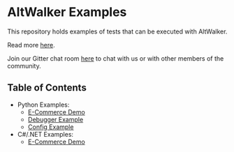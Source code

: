 # AltWalker Examples

This repository holds examples of tests that can be executed with AltWalker.

Read more [here](https://altom.gitlab.io/altwalker/altwalker/examples.html).

Join our Gitter chat room [here](https://gitter.im/altwalker/community) to chat with us or with other members of the community.

## Table of Contents

* Python Examples:
    * [E-Commerce Demo](/python-ecommerce/README.md)
    * [Debugger Example](/python-debugger/README.md)
    * [Config Example](/python-config/README.md)
* C#/.NET Examples:
    * [E-Commerce Demo](/dotnet-ecommerce/README.md)
